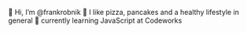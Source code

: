 👋 Hi, I’m @frankrobnik
🍕 I like pizza, pancakes and a healthy lifestyle in general
🌱 currently learning JavaScript at Codeworks

<!---
frankrobnik/frankrobnik is a ✨ special ✨ repository because its `README.md` (this file) appears on your GitHub profile.
You can click the Preview link to take a look at your changes.
--->
